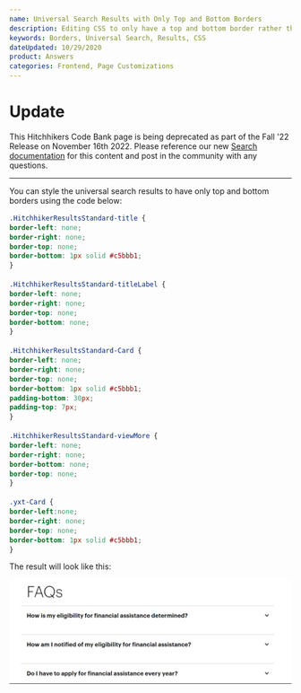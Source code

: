 ```yaml
---
name: Universal Search Results with Only Top and Bottom Borders
description: Editing CSS to only have a top and bottom border rather than having all borders around each result card and header.
keywords: Borders, Universal Search, Results, CSS
dateUpdated: 10/29/2020
product: Answers
categories: Frontend, Page Customizations
---
```


# Update
This Hitchhikers Code Bank page is being deprecated as part of the Fall '22 Release on November 16th 2022. Please reference our new [Search documentation](https://hitchhikers.yext.com/docs/search) for this content and post in the community with any questions.

---

You can style the universal search results to have only top and bottom borders using the code below:

```css
.HitchhikerResultsStandard-title {
border-left: none;
border-right: none;
border-top: none;
border-bottom: 1px solid #c5bbb1;
}

.HitchhikerResultsStandard-titleLabel {
border-left: none;
border-right: none;
border-top: none;
border-bottom: none;
}

.HitchhikerResultsStandard-Card {
border-left: none;
border-right: none;
border-top: none;
border-bottom: 1px solid #c5bbb1;
padding-bottom: 30px;
padding-top: 7px;
}

.HitchhikerResultsStandard-viewMore {
border-left: none;
border-right: none;
border-bottom: none;
border-top: none;
}

.yxt-Card {
border-left:none;
border-right: none;
border-top: none;
border-bottom: 1px solid #c5bbb1;
}
```


The result will look like this:

![image|1171x435](../../../Images/top-bottom-results-border.png)
